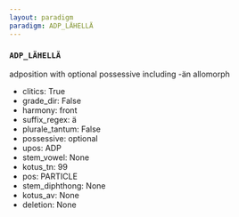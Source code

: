 ```yaml
---
layout: paradigm
paradigm: ADP_LÄHELLÄ
---
```

### ` ADP_LÄHELLÄ `

adposition with optional possessive including -än allomorph
* clitics: True
* grade_dir: False
* harmony: front
* suffix_regex: ä
* plurale_tantum: False
* possessive: optional
* upos: ADP
* stem_vowel: None
* kotus_tn: 99
* pos: PARTICLE
* stem_diphthong: None
* kotus_av: None
* deletion: None

